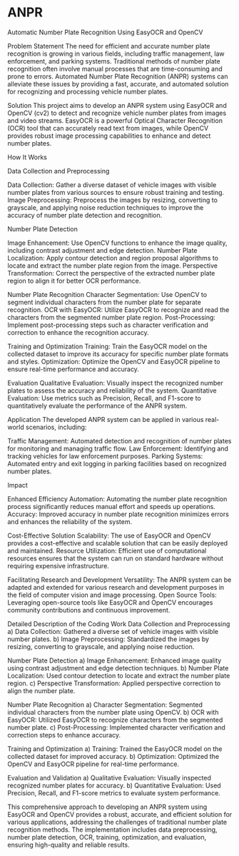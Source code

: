 # ANPR
Automatic Number Plate Recognition Using EasyOCR and OpenCV

Problem Statement
The need for efficient and accurate number plate recognition is growing in various fields, including traffic management, law enforcement, and parking systems. Traditional methods of number plate recognition often involve manual processes that are time-consuming and prone to errors. Automated Number Plate Recognition (ANPR) systems can alleviate these issues by providing a fast, accurate, and automated solution for recognizing and processing vehicle number plates.

Solution
This project aims to develop an ANPR system using EasyOCR and OpenCV (cv2) to detect and recognize vehicle number plates from images and video streams. EasyOCR is a powerful Optical Character Recognition (OCR) tool that can accurately read text from images, while OpenCV provides robust image processing capabilities to enhance and detect number plates.

How It Works

Data Collection and Preprocessing

Data Collection: Gather a diverse dataset of vehicle images with visible number plates from various sources to ensure robust training and testing.
Image Preprocessing: Preprocess the images by resizing, converting to grayscale, and applying noise reduction techniques to improve the accuracy of number plate detection and recognition.

Number Plate Detection

Image Enhancement: Use OpenCV functions to enhance the image quality, including contrast adjustment and edge detection.
Number Plate Localization: Apply contour detection and region proposal algorithms to locate and extract the number plate region from the image.
Perspective Transformation: Correct the perspective of the extracted number plate region to align it for better OCR performance.

Number Plate Recognition
Character Segmentation: Use OpenCV to segment individual characters from the number plate for separate recognition.
OCR with EasyOCR: Utilize EasyOCR to recognize and read the characters from the segmented number plate region.
Post-Processing: Implement post-processing steps such as character verification and correction to enhance the recognition accuracy.

Training and Optimization
Training: Train the EasyOCR model on the collected dataset to improve its accuracy for specific number plate formats and styles.
Optimization: Optimize the OpenCV and EasyOCR pipeline to ensure real-time performance and accuracy.

Evaluation
Qualitative Evaluation: Visually inspect the recognized number plates to assess the accuracy and reliability of the system.
Quantitative Evaluation: Use metrics such as Precision, Recall, and F1-score to quantitatively evaluate the performance of the ANPR system.

Application
The developed ANPR system can be applied in various real-world scenarios, including:

Traffic Management: Automated detection and recognition of number plates for monitoring and managing traffic flow.
Law Enforcement: Identifying and tracking vehicles for law enforcement purposes.
Parking Systems: Automated entry and exit logging in parking facilities based on recognized number plates.

Impact

Enhanced Efficiency
Automation: Automating the number plate recognition process significantly reduces manual effort and speeds up operations.
Accuracy: Improved accuracy in number plate recognition minimizes errors and enhances the reliability of the system.

Cost-Effective Solution
Scalability: The use of EasyOCR and OpenCV provides a cost-effective and scalable solution that can be easily deployed and maintained.
Resource Utilization: Efficient use of computational resources ensures that the system can run on standard hardware without requiring expensive infrastructure.

Facilitating Research and Development
Versatility: The ANPR system can be adapted and extended for various research and development purposes in the field of computer vision and image processing.
Open Source Tools: Leveraging open-source tools like EasyOCR and OpenCV encourages community contributions and continuous improvement.

Detailed Description of the Coding Work
Data Collection and Preprocessing
a) Data Collection: Gathered a diverse set of vehicle images with visible number plates.
b) Image Preprocessing: Standardized the images by resizing, converting to grayscale, and applying noise reduction.

Number Plate Detection
a) Image Enhancement: Enhanced image quality using contrast adjustment and edge detection techniques.
b) Number Plate Localization: Used contour detection to locate and extract the number plate region.
c) Perspective Transformation: Applied perspective correction to align the number plate.

Number Plate Recognition
a) Character Segmentation: Segmented individual characters from the number plate using OpenCV.
b) OCR with EasyOCR: Utilized EasyOCR to recognize characters from the segmented number plate.
c) Post-Processing: Implemented character verification and correction steps to enhance accuracy.

Training and Optimization
a) Training: Trained the EasyOCR model on the collected dataset for improved accuracy.
b) Optimization: Optimized the OpenCV and EasyOCR pipeline for real-time performance.

Evaluation and Validation
a) Qualitative Evaluation: Visually inspected recognized number plates for accuracy.
b) Quantitative Evaluation: Used Precision, Recall, and F1-score metrics to evaluate system performance.

This comprehensive approach to developing an ANPR system using EasyOCR and OpenCV provides a robust, accurate, and efficient solution for various applications, addressing the challenges of traditional number plate recognition methods. The implementation includes data preprocessing, number plate detection, OCR, training, optimization, and evaluation, ensuring high-quality and reliable results.
